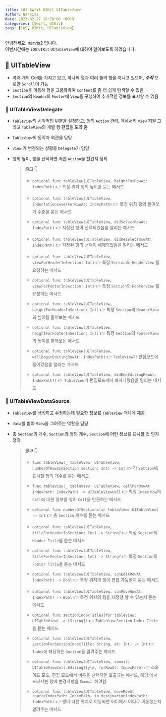 ```yaml
---
title: iOS Swfit UIKit UITableView
author: Narvis2
date: 2023-02-27 18:20:00 +0900
categories: [Swift, UIKit]
tags: [iOS, UIKit, UITableView]
---
```


안녕하세요. narvis2 입니다.  
이번시간에는 `iOS` `UIKit` `UITableView`에 대하여 알아보도록 하겠습니다.

## 🦋 UITableView

- 여러 개의 Cell을 가지고 있고, 하나의 열과 여러 줄의 행을 지니고 있으며, **_수직_** 으로만 `Scroll`이 가능
- `Section`을 이용해 행을 그룹화하여 `Content`를 좀 더 쉽게 탐색할 수 있음
- `Section`의 `Header`와 `Footer`에 `View`를 구성하여 추가적인 정보를 표시할 수 있음

### 🌸 UITableViewDelegate

- `TableView`의 시각적인 부분을 설정하고, 행의 `Action` 관리, 엑세서리 `View` 지원 그리고 `TableView`의 개별 행 편집을 도와 줌
- `TableView`의 동작과 외관을 담당
- `View` 가 변경되는 상황을 `Delegate`가 담당
- 행의 높이, 행을 선택하면 어떤 `Action`을 할건지 정의

  > **_참고_** 👇
  >
  > - `optional func tableView(UITableView, heightForRowAt: IndexPath)` 👉 특정 위치 행의 높이를 묻는 메서드
  >
  > - `optional func tableView(UITableView, indentationLevelForRowAt: IndexPath)` 👉 특정 위치 행의 들여쓰기 수준을 묻는 메서드
  >
  > - `optional func tableView(UITableView, didSelectRowAt: IndexPath)` 👉 지정된 행이 선택되었음을 알리는 메서드
  >
  > - `optional func tableView(UITableView, didDeselectRowAt: IndexPath)` 👉 지정된 행의 선택이 해제되었음을 알리는 메서드
  >
  > - `optional func tableView(UITableView, viewForHeaderInSection: Int)` 👉 특정 `Section`의 `HeaderView` 를 요청하는 메서드
  > - `optional func tableView(UITableView, viewForFooterInSection: Int)` 👉 특정 `Section`의 `FooterView` 를 요청하는 메서드
  >
  > - `optional func tableView(UITableView, heightForHeaderInSection: Int)` 👉 특정 `Section`의 `HeaderView`의 높이를 물어보는 메서드
  > - `optional func tableView(UITableView, heightForFooterInSection: Int)` 👉 특정 `Section`의 `FooterView`의 높이를 물어보는 메서드
  >
  > - `optional func tableView(UITableView, willBeginEditingRowAt: IndexPath)` 👉 `TableView`가 편집모드에 들어갔음을 알리는 메서드
  >
  > - `optional func tableView(UITableView, didEndEditingRowAt: IndexPath?)` 👉 `TableView`가 편집모드에서 빠져나왔음을 알리는 메서드

### 🌸 UITableViewDataSource

- `TableView`를 생성하고 수정하는데 필요한 정보를 `TableView` 객체에 제공
- `data`를 받아 `View`를 그려주는 역할을 담당
- 총 `Section`의 개수, `Section`의 행의 개수, `Section`에 어떤 정보를 표시할 것 인지 정의

  > **_참고_** 👇
  >
  > - `func tableView(_ tableView: UITableView, numberOfRowsInSection section: Int) -> Int` 👉 각 `Settion`애 표시할 행의 개수를 묻는 메서드
  >
  > - `func tableView(_ tableView: UITableView, cellForRowAt indexPath: IndexPath) -> UITableViewCell` 👉 특정 `Index` `Row`의 `Cell`에 대한 정보를 넣어 `Cell`을 반환하는 메서드
  >
  > - `optional func numberOfSections(in tableView: UITableView) -> Int` 👉 총 `Section` 개수를 묻는 메서드
  >
  > - `optional func tableView(UITableView, titleForHeaderInSection: Int) -> String?` 👉 특정 `Section`의 `Header Title`을 묻는 메서드
  >
  > - `optional func tableView(UITableView, titleForFooterInSection: Int) -> String?` 👉 특정 `Section`의 `Footer Title`을 묻는 메서드
  >
  > - `optional func tableView(UITableView, canEditRowAt: IndexPath) -> Bool` 👉 특정 위치의 행이 편집 가능한지 묻는 메서드
  >
  > - `optional func tableView(UITableView, canMoveRowAt: IndexPath) -> Bool` 👉 특정 위치의 행을 재정렬 할 수 있는지 묻는 메서드
  >
  > - `optional func sectionIndexTitles(for tableView: UITableView) -> [String]?` 👉 `TableView` `Section` `Index Title`을 묻는 메서드
  >
  > - `optional func tableView(UITableView, sectionForSectionIndexTitle: String, at: Int) -> Int` 👉 `Index`에 해당하는 `Section`을 알려주는 메서드
  >
  > - `optional func tableView(UITableView, commit: UITableViewCell.EditingStyle, forRowAt: IndexPath)` 👉 스와이프 모드, 편집 모드에서 버튼을 선택하면 호출되는 메서드, 해당 메서드에서는 행에 변경사항을 `Commit` 해야함
  >
  > - `optional func tableView(UITableView, moveRowAt sourceIndexPath: IndexPath, to destinationIndexPath: IndexPath)` 👉 행이 다른 위치로 이동되면 어디에서 어디로 이동했는지 알려주는 메서드
